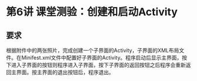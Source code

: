 # 第6讲 课堂测验：创建和启动Activity
## 要求
根据附件中的两张照片，完成创建一个子界面的Activity，子界面的XML布局文件。在Minifest.xml文件中配置好子界面的Activity。程序启动后显示主界面，按下进入子界面的按钮则程序进入子界面，按下子界面的返回按钮之后程序会重新返回主界面。按主界面的退出按钮后，程序退出。
